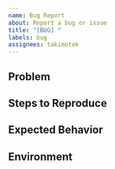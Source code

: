 ```yaml
---
name: Bug Report
about: Report a bug or issue
title: "[BUG] "
labels: bug
assignees: takimotok
---
```


## Problem
<!-- Briefly describe what's wrong -->

## Steps to Reproduce
<!-- Steps to reproduce the issue (if possible) -->

## Expected Behavior
<!-- What should happen instead -->

## Environment
<!-- OS, shell, relevant software versions, etc. -->


